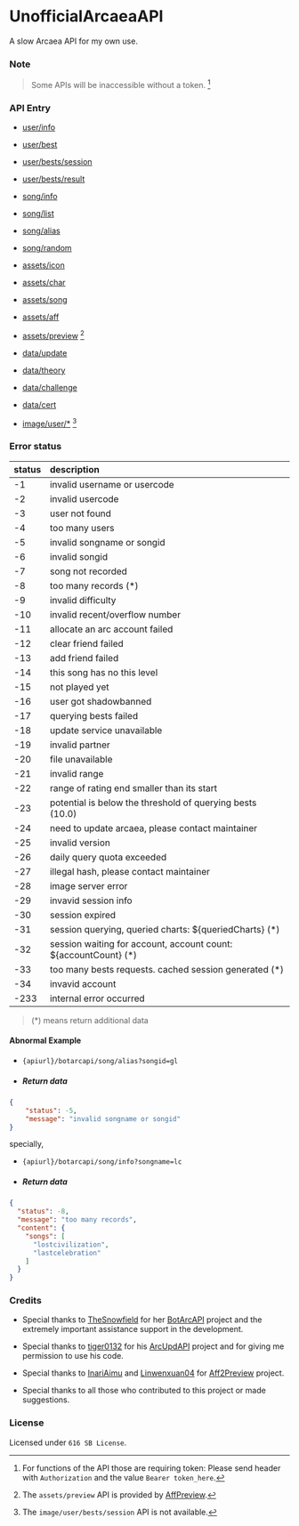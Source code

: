 # UnofficialArcaeaAPI

A slow Arcaea API for my own use.

### Note

> Some APIs will be inaccessible without a token. [^1]

### API Entry

+ [user/info](/user/info.md)
+ [user/best](/user/best.md)
+ [user/bests/session](/user/bests/session.md)
+ [user/bests/result](/user/bests/result.md)


+ [song/info](/song/info.md)
+ [song/list](/song/list.md)
+ [song/alias](/song/alias.md)
+ [song/random](/song/random.md)


+ [assets/icon](/assets/icon.md)
+ [assets/char](/assets/char.md)
+ [assets/song](/assets/song.md)
+ [assets/aff](/assets/aff.md)
+ [assets/preview](/assets/preview.md) [^2]


+ [data/update](/data/update.md)
+ [data/theory](/data/theory.md)
+ [data/challenge](/data/challenge.md)
+ [data/cert](/data/cert.md)


+ [image/user/*](/image/user.md)  [^3]


[^1]: For functions of the API those are requiring token: Please send header with `Authorization` and the value `Bearer token_here`.

[^2]: The `assets/preview` API is provided by [AffPreview](https://github.com/Arcaea-Infinity/Aff2Preview).

[^3]: The `image/user/bests/session` API is not available.

### Error status

| status | description                                                      |
|:-------|:-----------------------------------------------------------------|
| -1     | invalid username or usercode                                     |  
| -2     | invalid usercode                                                 |  
| -3     | user not found                                                   |  
| -4     | too many users                                                   |  
| -5     | invalid songname or songid                                       |  
| -6     | invalid songid                                                   |  
| -7     | song not recorded                                                |  
| -8     | too many records (*)                                             |  
| -9     | invalid difficulty                                               |  
| -10    | invalid recent/overflow number                                   |  
| -11    | allocate an arc account failed                                   |  
| -12    | clear friend failed                                              |  
| -13    | add friend failed                                                |  
| -14    | this song has no this level                                      |  
| -15    | not played yet                                                   |  
| -16    | user got shadowbanned                                            |
| -17    | querying bests failed                                            |  
| -18    | update service unavailable                                       |  
| -19    | invalid partner                                                  |  
| -20    | file unavailable                                                 |  
| -21    | invalid range                                                    | 
| -22    | range of rating end smaller than its start                       |
| -23    | potential is below the threshold of querying bests (10.0)        |  
| -24    | need to update arcaea, please contact maintainer                 | 
| -25    | invalid version                                                  | 
| -26    | daily query quota exceeded                                       | 
| -27    | illegal hash, please contact maintainer                          |
| -28    | image server error                                               |
| -29    | invavid session info                                             |
| -30    | session expired                                                  |
| -31    | session querying, queried charts: ${queriedCharts} (*)           |
| -32    | session waiting for account, account count: ${accountCount} (*)  |
| -33    | too many bests requests. cached session generated (*)            |
| -34    | invavid account                                                  |
| -233   | internal error occurred                                          |  

> (*) means return additional data

#### Abnormal Example

+ `{apiurl}/botarcapi/song/alias?songid=gl`

+ ##### Return data

```json
{
    "status": -5,
    "message": "invalid songname or songid"
}
```

specially,

+ `{apiurl}/botarcapi/song/info?songname=lc`

+ ##### Return data

```json
{
  "status": -8,
  "message": "too many records",
  "content": {
    "songs": [
      "lostcivilization",
      "lastcelebration"
    ]
  }
}
```

### Credits

 + Special thanks to [TheSnowfield](https://github.com/TheSnowfield) for her [BotArcAPI](https://github.com/Arcaea-Infinity/BotArcAPIs-Memories) project and the extremely important assistance support in the development.

 + Special thanks to [tiger0132](https://github.com/tiger0132) for his [ArcUpdAPI](https://github.com/Arcaea-Infinity/ArcUpdAPI) project and for giving me permission to use his code.

 + Special thanks to [InariAimu](https://github.com/InariAimu) and [Linwenxuan04](https://github.com/Linwenxuan04) for [Aff2Preview](https://github.com/Arcaea-Infinity/Aff2Preview) project.

 + Special thanks to all those who contributed to this project or made suggestions.

### License

Licensed under `616 SB License`.

